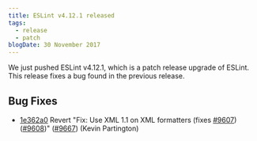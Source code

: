 ```yaml
---
title: ESLint v4.12.1 released
tags:
  - release
  - patch
blogDate: 30 November 2017
---
```


We just pushed ESLint v4.12.1, which is a patch release upgrade of ESLint. This release fixes a bug found in the previous release.

## Bug Fixes

* [1e362a0](https://github.com/eslint/eslint/commit/1e362a0f8d97105c199fee3dfc277a03badb6c68) Revert "Fix: Use XML 1.1 on XML formatters (fixes [#9607](https://github.com/eslint/eslint/issues/9607)) ([#9608](https://github.com/eslint/eslint/pull/9608))" ([#9667](https://github.com/eslint/eslint/pull/9667)) (Kevin Partington)
